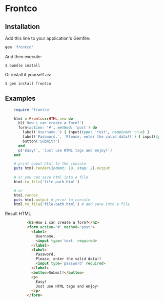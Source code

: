 # Frontco

## Installation

Add this line to your application's Gemfile:

```ruby
gem 'frontco'
```

And then execute:

    $ bundle install

Or install it yourself as:

    $ gem install frontco

## Examples

```ruby
    require 'frontco'

    html = Frontco::HTML.new do
      h2('How i can create a form?')
      form(action: '#', method: 'post') do
        label('Username.') { input(type: 'text', required: true) }
        label('Password.', 'Please, enter the valid data!!') { input(type: 'password', required: true) }
        button('Submit!')
      end
      p('Easy!', 'Just use HTML tags and enjoy!')
    end

    # print ouput html to the console  
    puts html.render(indent: 10, step: 2).output
    
    # or you can save html into a file
    html.to_file('file-path.html')

    # or
    html.render
    puts html.output # print to console
    html.to_file('file-path.html') # and save into a file
```
Result HTML
```html
          <h2>How i can create a form?</h2>
          <form action='#' method='post'>
            <label>
              Username.
              <input type='text' required>
            </label>
            <label>
              Password.
              Please, enter the valid data!!
              <input type='password' required>
            </label>
            <button>Submit!</button>
            <p>
              Easy!
              Just use HTML tags and enjoy!
            </p>
          </form>
```

